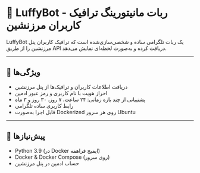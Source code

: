 # 🤖 LuffyBot - ربات مانیتورینگ ترافیک کاربران مرزنشین

LuffyBot یک ربات تلگرامی ساده و شخصی‌سازی‌شده است که ترافیک کاربران پنل مرزنشین را از طریق API دریافت کرده و به‌صورت لحظه‌ای نمایش می‌دهد.

---

## 🚀 ویژگی‌ها

- دریافت اطلاعات کاربران و ترافیک‌ها از پنل مرزنشین
- احراز هویت با نام کاربری و رمز عبور ادمین
- پشتیبانی از چند بازه زمانی: ۲۴ ساعت، ۷ روز، ۳۰ روز و ۳ ماه
- رابط کاربری ساده تلگرامی
- قابل اجرا به‌صورت Dockerized روی هر سرور Ubuntu

---

## 🧱 پیش‌نیازها

- Python 3.9 (در Docker ایمیج فراهمه)
- Docker & Docker Compose (روی سرور)
- حساب ادمین در پنل مرزنشین